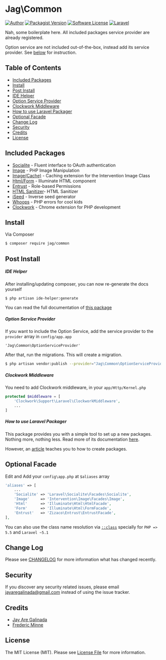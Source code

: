 # Jag\Common

[![Author](http://img.shields.io/badge/author-@jayaregalinada-blue.svg?style=flat-square)](https://github.com/jayaregalinada)
[![Packagist Version](https://img.shields.io/packagist/v/jag/common.svg?style=flat-square)](https://packagist.org/packages/jag/common)
[![Software License](https://img.shields.io/badge/license-MIT-brightgreen.svg?style=flat-square)](LICENSE.md)
[![Laravel](http://img.shields.io/badge/Laravel-~5-orange.svg?style=flat-square)](http://laravel.com)

Nah, some boilerplate here. All included packages service provider are already registered.

Option service are not included out-of-the-box, instead add its service provider. See [below](#option-service-provider) for instruction.

## Table of Contents

- [Included Packages](#included-packages)
- [Install](#install)
- [Post Install](#post-install)
 - [IDE Helper](#ide-helper)
 - [Option Service Provider](#option-service-provider)
 - [Clockwork Middleware](#clockwork-middleware)
 - [How to use Laravel Packager](#how-to-use-laravel-packager)
- [Optional Facade](#optional-facade)
- [Change Log](#change-log)
- [Security](#security)
- [Credits](#credits)
- [License](#license)

## Included Packages

- [Socialite](https://github.com/laravel/socialite) - Fluent interface to OAuth authentication
- [Image](https://github.com/Intervention/image) - PHP Image Manipulation
- [Image(Cache)](https://github.com/Intervention/imagecache) - Caching extension for the Intervention Image Class
- [Html/Form](https://github.com/illuminate/html) - Illuminate HTML component
- [Entrust](https://github.com/Zizaco/entrust) - Role-based Permissions
- [HTML Sanitizer](mailto:zefredz@gmail.com)- HTML Sanitizer
- [iSeed](https://github.com/orangehill/iseed) - Inverse seed generator
- [Whoops](https://github.com/filp/whoops) - PHP errors for cool kids
- [Clockwork](https://github.com/itsgoingd/clockwork) - Chrome extension for PHP development


## Install

Via Composer

``` bash
$ composer require jag/common
```

## Post Install

##### IDE Helper

After installing/updating composer, you can now re-generate the docs yourself

``` bash
$ php artisan ide-helper:generate
```

You can read the full documentation of [this package](https://github.com/barryvdh/laravel-ide-helper)

##### Option Service Provider

If you want to include the Option Service, add the service provider to the `provider` array in `config/app.app`

```
'Jag\Common\OptionServiceProvider'
```

After that, run the migrations. This will create a migration.

``` bash
$ php artisan vendor:publish --provider="Jag\Common\OptionServiceProvider"
```

##### Clockwork Middleware

You need to add Clockwork middleware, in your `app/Http/Kernel.php`

``` php
protected $middleware = [
    'Clockwork\Support\Laravel\ClockworkMiddleware',
    ...
]
```

##### How to use Laravel Packager

This package provides you with a simple tool to set up a new packages. Nothing more, nothing less. Read more of its documentation [here](https://github.com/Jeroen-G/laravel-packager).

However, an [article](https://medium.com/@tabacitu/creating-laravel-5-packages-for-dummies-ec6a4ded2e93) teaches you to how to create packages.

## Optional Facade

Edit and Add your `config\app.php` at `$aliases` array
``` php
'aliases' => [
    ...
    'Socialite' => 'Laravel\Socialite\Facades\Socialite',
    'Image'     => 'Intervention\Image\Facades\Image',
    'Html'      => 'Illuminate\Html\HtmlFacade',
    'Form'      => 'Illuminate\Html\FormFacade',
    'Entrust'   => 'Zizaco\Entrust\EntrustFacade',
],
```
You can also use the class name resolution via [`::class`](http://php.net/manual/en/language.oop5.basic.php#language.oop5.basic.class.class) specially for `PHP => 5.5` and `Laravel ~5.1`

## Change Log

Please see [CHANGELOG](CHANGELOG.md) for more information what has changed recently.

## Security

If you discover any security related issues, please email jayaregalinada@gmail.com instead of using the issue tracker.

## Credits

- [Jay Are Galinada](https://github.com/jayaregalinada)
- [Frederic Minne](zefredz@gmail.com)


## License

The MIT License (MIT). Please see [License File](LICENSE.md) for more information.

